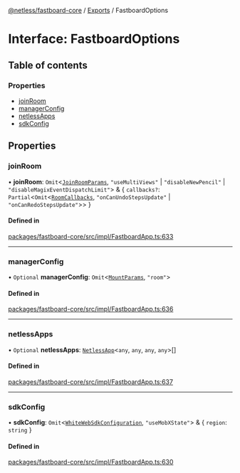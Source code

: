 [@netless/fastboard-core](../README.md) / [Exports](../modules.md) / FastboardOptions

# Interface: FastboardOptions

## Table of contents

### Properties

- [joinRoom](FastboardOptions.md#joinroom)
- [managerConfig](FastboardOptions.md#managerconfig)
- [netlessApps](FastboardOptions.md#netlessapps)
- [sdkConfig](FastboardOptions.md#sdkconfig)

## Properties

### joinRoom

• **joinRoom**: `Omit`<[`JoinRoomParams`](../modules.md#joinroomparams), ``"useMultiViews"`` \| ``"disableNewPencil"`` \| ``"disableMagixEventDispatchLimit"``\> & { `callbacks?`: `Partial`<`Omit`<[`RoomCallbacks`](../modules.md#roomcallbacks), ``"onCanUndoStepsUpdate"`` \| ``"onCanRedoStepsUpdate"``\>\>  }

#### Defined in

[packages/fastboard-core/src/impl/FastboardApp.ts:633](https://github.com/netless-io/fastboard/blob/c480e1b/packages/fastboard-core/src/impl/FastboardApp.ts#L633)

___

### managerConfig

• `Optional` **managerConfig**: `Omit`<[`MountParams`](../modules.md#mountparams), ``"room"``\>

#### Defined in

[packages/fastboard-core/src/impl/FastboardApp.ts:636](https://github.com/netless-io/fastboard/blob/c480e1b/packages/fastboard-core/src/impl/FastboardApp.ts#L636)

___

### netlessApps

• `Optional` **netlessApps**: [`NetlessApp`](NetlessApp.md)<`any`, `any`, `any`, `any`\>[]

#### Defined in

[packages/fastboard-core/src/impl/FastboardApp.ts:637](https://github.com/netless-io/fastboard/blob/c480e1b/packages/fastboard-core/src/impl/FastboardApp.ts#L637)

___

### sdkConfig

• **sdkConfig**: `Omit`<[`WhiteWebSdkConfiguration`](../modules.md#whitewebsdkconfiguration), ``"useMobXState"``\> & { `region`: `string`  }

#### Defined in

[packages/fastboard-core/src/impl/FastboardApp.ts:630](https://github.com/netless-io/fastboard/blob/c480e1b/packages/fastboard-core/src/impl/FastboardApp.ts#L630)
